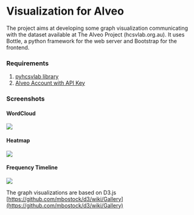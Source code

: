 Visualization for Alveo 
========================
The project aims at developing some graph visualization communicating with the dataset available at The Alveo Project (hcsvlab.org.au).
It uses Bottle, a python framework for the web server and Bootstrap for the frontend.

### Requirements
1. [pyhcsvlab library](https://github.com/Alveo/pyhcsvlab)
2. [Alveo Account with API Key](hcsvlab.org.au)

### Screenshots
#### WordCloud
![]("./static/images/wordcloud.png")


#### Heatmap
![]("./static/images/heatmap.png")


#### Frequency Timeline
![]("./static/images/frequency_timeline.png")

The graph visualizations are based on D3.js [https://github.com/mbostock/d3/wiki/Gallery](https://github.com/mbostock/d3/wiki/Gallery)